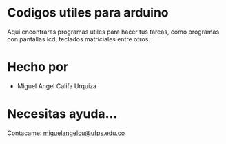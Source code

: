 # Codigos utiles para arduino 

Aqui encontraras programas utiles para hacer tus tareas, como programas con pantallas lcd, teclados matriciales entre otros.

# Hecho por
- Miguel Angel Califa Urquiza
# Necesitas ayuda...
Contacame: miguelangelcu@ufps.edu.co